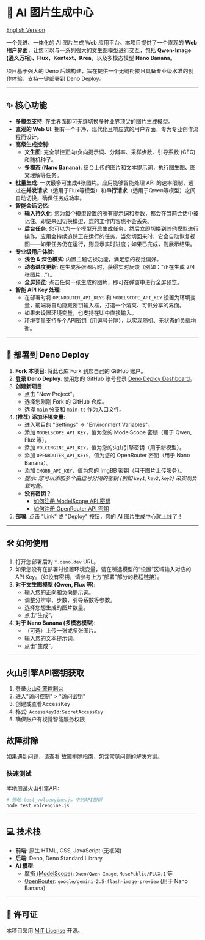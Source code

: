 # 🎨 AI 图片生成中心

[English Version](./README.en.md)

一个先进、一体化的 AI 图片生成 Web 应用平台。本项目提供了一个直观的 **Web 用户界面**，让您可以与一系列强大的文生图模型进行交互，包括 **Qwen-Image (通义万相)、Flux、Kontext、Krea**，以及多模态模型 **Nano Banana**。

项目基于强大的 Deno 后端构建，旨在提供一个无缝衔接且具备专业级水准的创作体验，支持一键部署到 Deno Deploy。

---

## ✨ 核心功能

*   **多模型支持**: 在主界面即可无缝切换多种业界顶尖的图片生成模型。
*   **直观的 Web UI**: 拥有一个干净、现代化且响应式的用户界面，专为专业创作流程而设计。
*   **高级生成控制**:
    *   **文生图**: 完全掌控正向/负向提示词、分辨率、采样步数、引导系数 (CFG) 和随机种子。
    *   **多模态 (Nano Banana)**: 结合上传的图片和文本提示词，执行图生图、图文理解等任务。
*   **批量生成**: 一次最多可生成4张图片。应用能够智能处理 API 的速率限制，通过在**并发请求**（适用于Flux等模型）和**串行请求**（适用于Qwen等模型）之间自动切换，确保任务成功率。
*   **智能会话记忆**:
    *   **输入持久化**: 您为每个模型设置的所有提示词和参数，都会在当前会话中被记住。即使来回切换模型，您的工作内容也不会丢失。
    *   **后台任务**: 您可以为一个模型开启生成任务，然后立即切换到其他模型进行操作。应用会持续追踪正在运行的任务，当您切回来时，它会自动恢复视图——如果任务仍在运行，则显示实时进度；如果已完成，则展示结果。
*   **专业级用户体验**:
    *   **浅色 & 深色模式**: 内置主题切换功能，满足您的视觉偏好。
    *   **动态进度更新**: 在生成多张图片时，获得实时反馈（例如：“正在生成 2/4 张图片...”）。
    *   **全屏预览**: 点击任何一张生成的图片，即可在弹窗中进行全屏预览。
*   **智能 API Key 处理**:
    *   在部署时将 `OPENROUTER_API_KEYS` 和 `MODELSCOPE_API_KEY` 设置为环境变量，前端将自动隐藏密钥输入框，打造一个清爽、可供分享的界面。
    *   如果未设置环境变量，也支持在UI中直接输入。
    *   环境变量支持多个API密钥（用逗号分隔），以实现随机、无状态的负载均衡。

---

## 🚀 部署到 Deno Deploy

1.  **Fork 本项目**: 将此仓库 Fork 到您自己的 GitHub 账户。
2.  **登录 Deno Deploy**: 使用您的 GitHub 账号登录 [Deno Deploy Dashboard](https://dash.deno.com/projects)。
3.  **创建新项目**:
    *   点击 "New Project"。
    *   选择您刚刚 Fork 的 GitHub 仓库。
    *   选择 `main` 分支和 `main.ts` 作为入口文件。
4.  **(推荐) 添加环境变量**:
    *   进入项目的 "Settings" -> "Environment Variables"。
    *   添加 `MODELSCOPE_API_KEY`，值为您的 ModelScope 密钥（用于 Qwen, Flux 等）。
    *   添加 `VOLCENGINE_API_KEY`，值为您的火山引擎密钥（用于新模型）。
    *   添加 `OPENROUTER_API_KEYS`，值为您的 OpenRouter 密钥（用于 Nano Banana）。
    *   添加 `IMGBB_API_KEY`，值为您的 ImgBB 密钥（用于图片上传服务）。
    *   *提示: 您可以添加多个由逗号分隔的密钥 (例如 `key1,key2,key3`) 来实现负载均衡。*
    *   **没有密钥？**
        *   [如何注册 ModelScope API 密钥](https://x230rpqk6u.feishu.cn/wiki/AJxKwmleQiUovZkZZOJc4mp4n5g)
        *   [如何注册 OpenRouter API 密钥](https://x230rpqk6u.feishu.cn/wiki/FptCw2H1ViN7QwkhT16cMTDPnCe)
5.  **部署**: 点击 "Link" 或 "Deploy" 按钮，您的 AI 图片生成中心就上线了！

---

## 🛠️ 如何使用

1.  打开您部署后的 `*.deno.dev` URL。
2.  如果您没有在部署时设置环境变量，请在所选模型的“设置”区域输入对应的 API Key。（如没有密钥，请参考上方“部署”部分的教程链接）。
3.  **对于文生图模型 (Qwen, Flux 等)**:
    *   输入您的正向和负向提示词。
    *   调整分辨率、步数、引导系数等参数。
    *   选择您想生成的图片数量。
    *   点击“生成”。
4.  **对于 Nano Banana (多模态模型)**:
    *   （可选）上传一张或多张图片。
    *   输入您的文本提示词。
    *   点击“生成”。

---

## 火山引擎API密钥获取

1. 登录[火山引擎控制台](https://console.volcengine.com/)
2. 进入"访问控制" > "访问密钥"
3. 创建或查看AccessKey
4. 格式: `AccessKeyId:SecretAccessKey`
5. 确保账户有视觉智能服务权限

## 故障排除

如果遇到问题，请查看 [故障排除指南](./TROUBLESHOOTING.md)，包含常见问题的解决方案。

### 快速测试

本地测试火山引擎API:
```bash
# 修改 test_volcengine.js 中的API密钥
node test_volcengine.js
```

---

## 💻 技术栈

-   **前端**: 原生 HTML, CSS, JavaScript (无框架)
-   **后端**: Deno, Deno Standard Library
-   **AI 模型**:
    *   [魔搭 (ModelScope)](https://modelscope.cn/): `Qwen/Qwen-Image`, `MusePublic/FLUX.1` 等
    *   [OpenRouter](https://openrouter.ai/): `google/gemini-2.5-flash-image-preview` (用于 Nano Banana)

---

## 📜 许可证

本项目采用 [MIT License](LICENSE) 开源。
